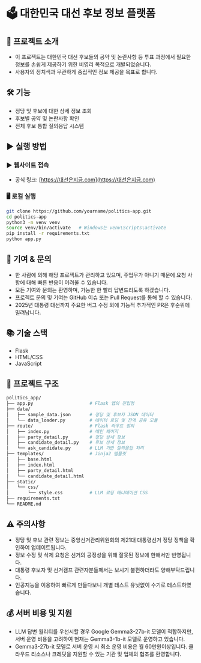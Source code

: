# 🗳 대한민국 대선 후보 정보 플랫폼

## 📖 프로젝트 소개
- 이 프로젝트는 대한민국 대선 후보들의 공약 및 논란사항 등 투표 과정에서 필요한 정보를 손쉽게 제공하기 위한 비영리 목적으로 개발되었습니다.
- 사용자의 정치색과 무관하게 중립적인 정보 제공을 목표로 합니다.

## 🛠 기능
- 정당 및 후보에 대한 상세 정보 조회
- 후보별 공약 및 논란사항 확인
- 전체 후보 통합 질의응답 시스템

## ▶️ 실행 방법
### ▶️ 웹사이트 접속
- 공식 링크: [https://대선은지금.com](https://대선은지금.com)

### 🖥️ 로컬 실행
```bash
git clone https://github.com/yourname/politics-app.git
cd politics-app
python3 -m venv venv
source venv/bin/activate   # Windows는 venv\Scripts\activate
pip install -r requirements.txt
python app.py
```
## 🤝 기여 & 문의
- 한 사람에 의해 해당 프로젝트가 관리하고 있으며, 주업무가 아니기 때문에 요청 사항에 대해 빠른 반응이 어려울 수 있습니다.
- 모든 기여와 문의는 환영하며, 가능한 한 빨리 답변드리도록 하겠습니다.
- 프로젝트 문의 및 기여는 GitHub 이슈 또는 Pull Request를 통해 할 수 있습니다.
- 2025년 대통령 대선까지 주요한 버그 수정 외에 기능적 추가적인 PR은 후순위에 밀려납니다.

## 📚 기술 스택
- Flask
- HTML/CSS
- JavaScript

## 📁 프로젝트 구조

```bash
politics_app/
├── app.py                     # Flask 앱의 진입점
├── data/
│   ├── sample_data.json       # 정당 및 후보자 JSON 데이터
│   └── data_loader.py         # 데이터 로딩 및 전역 공유 모듈
├── route/                     # Flask 라우트 정의
│   ├── index.py               # 메인 페이지
│   ├── party_detail.py        # 정당 상세 정보
│   ├── candidate_detail.py    # 후보 상세 정보
│   └── ask_candidate.py       # LLM 기반 질의응답 처리
├── templates/                 # Jinja2 템플릿
│   ├── base.html
│   ├── index.html
│   ├── party_detail.html
│   └── candidate_detail.html
├── static/
│   └── css/
│       └── style.css          # LLM 로딩 애니메이션 CSS
├── requirements.txt
└── README.md
```

## ⚠️ 주의사항
- 정당 및 후보 관련 정보는 중앙선거관리위원회의 제21대 대통령선거 정당 정책을 확인하여 업데이트됩니다.
- 정보 수정 및 삭제 요청은 선거의 공정성을 위해 잘못된 정보에 한해서만 반영됩니다.
- 대통령 후보자 및 선거캠프 관련자분들께서는 보시기 불편하더라도 양해부탁드립니다.
- 인공지능을 이용하여 빠르게 만들다보니 개별 테스트 유닛없이 수기로 테스트하였습니다.

## 💰 서버 비용 및 지원
- LLM 답변 퀄리티를 우선시할 경우 Google Gemma3-27b-it 모델이 적합하지만, 서버 운영 비용을 고려하여 현재는 Gemma3-1b-it 모델로 운영하고 있습니다.
- Gemma3-27b-it 모델로 서버 운영 시 최소 운영 비용은 월 60만원이상입니다. 클라우드 리소스나 크레딧을 지원할 수 있는 기관 및 업체의 협조를 환영합니다.

